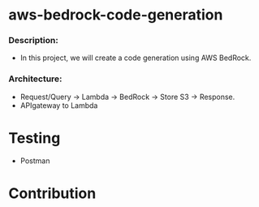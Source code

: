 # aws-bedrock-code-generation

### Description:
- In this project, we will create a code generation using AWS BedRock. 

### Architecture:
- Request/Query -> Lambda -> BedRock -> Store S3 -> Response.
- APIgateway to Lambda 


# Testing
- Postman

# Contribution

